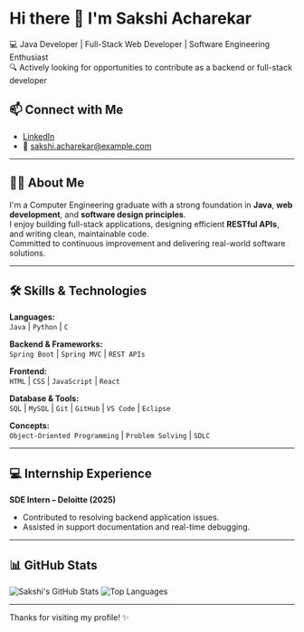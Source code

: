 # Hi there 👋 I'm Sakshi Acharekar

💻 Java Developer | Full-Stack Web Developer | Software Engineering Enthusiast  
🔍 Actively looking for opportunities to contribute as a backend or full-stack developer  

## 📫 Connect with Me
- [LinkedIn](https://linkedin.com/in/sakshi-acharekar-56707b265)  
- 📧 sakshi.acharekar@example.com

---

## 👩‍💻 About Me

I'm a Computer Engineering graduate with a strong foundation in **Java**, **web development**, and **software design principles**.  
I enjoy building full-stack applications, designing efficient **RESTful APIs**, and writing clean, maintainable code.  
Committed to continuous improvement and delivering real-world software solutions.

---

## 🛠️ Skills & Technologies

**Languages:**  
`Java` | `Python` | `C`

**Backend & Frameworks:**  
`Spring Boot` | `Spring MVC` | `REST APIs`

**Frontend:**  
`HTML` | `CSS` | `JavaScript` | `React`

**Database & Tools:**  
`SQL` | `MySQL` | `Git` | `GitHub` | `VS Code` | `Eclipse`

**Concepts:**  
`Object-Oriented Programming` | `Problem Solving` | `SDLC`

---

## 💻 Internship Experience

**SDE Intern – Deloitte (2025)**  
- Contributed to resolving backend application issues.
- Assisted in support documentation and real-time debugging.

---

## 📊 GitHub Stats

![Sakshi's GitHub Stats](https://github-readme-stats.vercel.app/api?username=sakshi-acharekar&show_icons=true&theme=gruvbox)
![Top Languages](https://github-readme-stats.vercel.app/api/top-langs/?username=sakshi-acharekar&layout=compact&theme=gruvbox)

---

Thanks for visiting my profile! ✨
